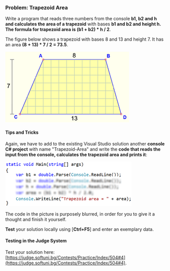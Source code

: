 ### Problem: Trapezoid Area

Write a program that reads three numbers from the console **b1, b2 and h and calculates the area of a trapezoid** with bases **b1 and b2 and height h. The formula for trapezoid area is (b1 + b2) * h / 2**.

The figure below shows a trapezoid with bases 8 and 13 and height 7. It has an area **(8 + 13) * 7 / 2 = 73.5**.

![](/assets/chapter-2-images/05.Trapezoid-area-01.png)

#### Tips and Tricks

Again, we have to add to the existing Visual Studio solution another **console C# project** with name "Trapezoid-Area" and write the **code that reads the input from the console, calculates the trapezoid area and prints it**:

![](/assets/chapter-2-images/05.Trapezoid-area-02.png)

The code in the picture is purposely blurred, in order for you to give it a thought and finish it yourself.

**Test** your solution locally using [**Ctrl+F5**] and enter an exemplary data.

#### Testing in the Judge System

Test your solution here:  [https://judge.softuni.bg/Contests/Practice/Index/504#4](https://judge.softuni.bg/Contests/Practice/Index/504#4).
